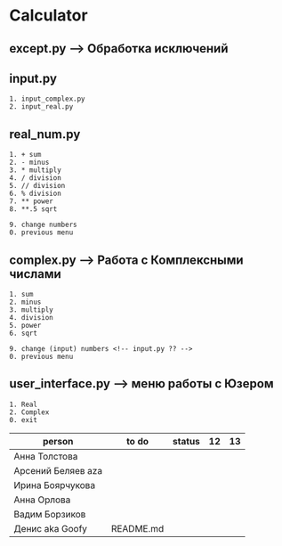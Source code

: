 # Calculator

## except.py —> Обработка исключений

## input.py
    1. input_complex.py
    2. input_real.py

## real_num.py
    1. + sum
    2. - minus
    3. * multiply
    4. / division
    5. // division
    6. % division
    7. ** power
    8. **.5 sqrt

    9. change numbers
    0. previous menu

## complex.py —> Работа с Комплексными числами
    1. sum
    2. minus
    3. multiply
    4. division
    5. power
    6. sqrt

    9. change (input) numbers <!-- input.py ?? -->
    0. previous menu


## user_interface.py —> меню работы с Юзером
    1. Real
    2. Complex
    0. exit

| person   | to do |   status |  12 |13   |
|---|---|---|---|---|
|  Анна Толстова      |            |   |   |   |
| Арсений Беляев aza  |            |   |   |   |
| Ирина Боярчукова    |            |   |   |   |
| Анна Орлова         |            |   |   |   |
| Вадим Борзиков      |            |   |   |   |
| Денис aka Goofy     | README.md  |   |   |   |










